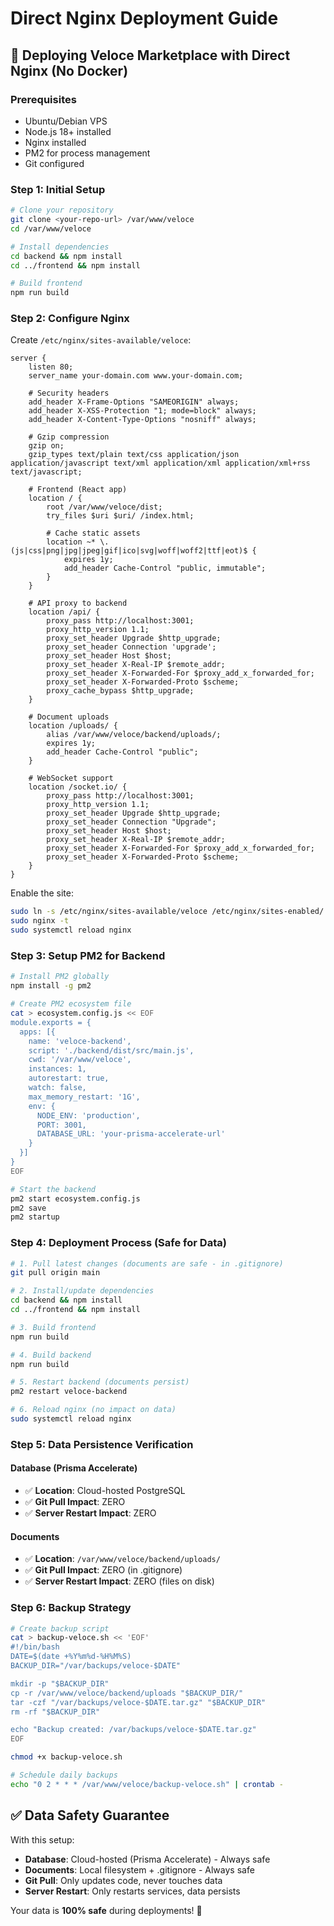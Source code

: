 # Direct Nginx Deployment Guide

## 🚀 Deploying Veloce Marketplace with Direct Nginx (No Docker)

### Prerequisites
- Ubuntu/Debian VPS
- Node.js 18+ installed
- Nginx installed
- PM2 for process management
- Git configured

### Step 1: Initial Setup

```bash
# Clone your repository
git clone <your-repo-url> /var/www/veloce
cd /var/www/veloce

# Install dependencies
cd backend && npm install
cd ../frontend && npm install

# Build frontend
npm run build
```

### Step 2: Configure Nginx

Create `/etc/nginx/sites-available/veloce`:

```nginx
server {
    listen 80;
    server_name your-domain.com www.your-domain.com;

    # Security headers
    add_header X-Frame-Options "SAMEORIGIN" always;
    add_header X-XSS-Protection "1; mode=block" always;
    add_header X-Content-Type-Options "nosniff" always;

    # Gzip compression
    gzip on;
    gzip_types text/plain text/css application/json application/javascript text/xml application/xml application/xml+rss text/javascript;

    # Frontend (React app)
    location / {
        root /var/www/veloce/dist;
        try_files $uri $uri/ /index.html;
        
        # Cache static assets
        location ~* \.(js|css|png|jpg|jpeg|gif|ico|svg|woff|woff2|ttf|eot)$ {
            expires 1y;
            add_header Cache-Control "public, immutable";
        }
    }

    # API proxy to backend
    location /api/ {
        proxy_pass http://localhost:3001;
        proxy_http_version 1.1;
        proxy_set_header Upgrade $http_upgrade;
        proxy_set_header Connection 'upgrade';
        proxy_set_header Host $host;
        proxy_set_header X-Real-IP $remote_addr;
        proxy_set_header X-Forwarded-For $proxy_add_x_forwarded_for;
        proxy_set_header X-Forwarded-Proto $scheme;
        proxy_cache_bypass $http_upgrade;
    }

    # Document uploads
    location /uploads/ {
        alias /var/www/veloce/backend/uploads/;
        expires 1y;
        add_header Cache-Control "public";
    }

    # WebSocket support
    location /socket.io/ {
        proxy_pass http://localhost:3001;
        proxy_http_version 1.1;
        proxy_set_header Upgrade $http_upgrade;
        proxy_set_header Connection "Upgrade";
        proxy_set_header Host $host;
        proxy_set_header X-Real-IP $remote_addr;
        proxy_set_header X-Forwarded-For $proxy_add_x_forwarded_for;
        proxy_set_header X-Forwarded-Proto $scheme;
    }
}
```

Enable the site:
```bash
sudo ln -s /etc/nginx/sites-available/veloce /etc/nginx/sites-enabled/
sudo nginx -t
sudo systemctl reload nginx
```

### Step 3: Setup PM2 for Backend

```bash
# Install PM2 globally
npm install -g pm2

# Create PM2 ecosystem file
cat > ecosystem.config.js << EOF
module.exports = {
  apps: [{
    name: 'veloce-backend',
    script: './backend/dist/src/main.js',
    cwd: '/var/www/veloce',
    instances: 1,
    autorestart: true,
    watch: false,
    max_memory_restart: '1G',
    env: {
      NODE_ENV: 'production',
      PORT: 3001,
      DATABASE_URL: 'your-prisma-accelerate-url'
    }
  }]
}
EOF

# Start the backend
pm2 start ecosystem.config.js
pm2 save
pm2 startup
```

### Step 4: Deployment Process (Safe for Data)

```bash
# 1. Pull latest changes (documents are safe - in .gitignore)
git pull origin main

# 2. Install/update dependencies
cd backend && npm install
cd ../frontend && npm install

# 3. Build frontend
npm run build

# 4. Build backend
npm run build

# 5. Restart backend (documents persist)
pm2 restart veloce-backend

# 6. Reload nginx (no impact on data)
sudo systemctl reload nginx
```

### Step 5: Data Persistence Verification

#### Database (Prisma Accelerate)
- ✅ **Location**: Cloud-hosted PostgreSQL
- ✅ **Git Pull Impact**: ZERO
- ✅ **Server Restart Impact**: ZERO

#### Documents
- ✅ **Location**: `/var/www/veloce/backend/uploads/`
- ✅ **Git Pull Impact**: ZERO (in .gitignore)
- ✅ **Server Restart Impact**: ZERO (files on disk)

### Step 6: Backup Strategy

```bash
# Create backup script
cat > backup-veloce.sh << 'EOF'
#!/bin/bash
DATE=$(date +%Y%m%d-%H%M%S)
BACKUP_DIR="/var/backups/veloce-$DATE"

mkdir -p "$BACKUP_DIR"
cp -r /var/www/veloce/backend/uploads "$BACKUP_DIR/"
tar -czf "/var/backups/veloce-$DATE.tar.gz" "$BACKUP_DIR"
rm -rf "$BACKUP_DIR"

echo "Backup created: /var/backups/veloce-$DATE.tar.gz"
EOF

chmod +x backup-veloce.sh

# Schedule daily backups
echo "0 2 * * * /var/www/veloce/backup-veloce.sh" | crontab -
```

## ✅ **Data Safety Guarantee**

With this setup:
- **Database**: Cloud-hosted (Prisma Accelerate) - Always safe
- **Documents**: Local filesystem + .gitignore - Always safe
- **Git Pull**: Only updates code, never touches data
- **Server Restart**: Only restarts services, data persists

Your data is **100% safe** during deployments! 🎉
